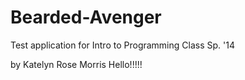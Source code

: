 Bearded-Avenger
===============

Test application for Intro to Programming Class Sp. '14

by Katelyn Rose Morris
Hello!!!!!
